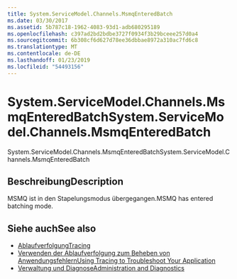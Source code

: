 ```yaml
---
title: System.ServiceModel.Channels.MsmqEnteredBatch
ms.date: 03/30/2017
ms.assetid: 5b787c18-1962-4083-93d1-adb680295189
ms.openlocfilehash: c397ad2bd2bdbe3727f0934f3b29bceee257d0a4
ms.sourcegitcommit: 6b308cf6d627d78ee36dbbae8972a310ac7fd6c8
ms.translationtype: MT
ms.contentlocale: de-DE
ms.lasthandoff: 01/23/2019
ms.locfileid: "54493156"
---
```

# <a name="systemservicemodelchannelsmsmqenteredbatch"></a><span data-ttu-id="4977f-102">System.ServiceModel.Channels.MsmqEnteredBatch</span><span class="sxs-lookup"><span data-stu-id="4977f-102">System.ServiceModel.Channels.MsmqEnteredBatch</span></span>
<span data-ttu-id="4977f-103">System.ServiceModel.Channels.MsmqEnteredBatch</span><span class="sxs-lookup"><span data-stu-id="4977f-103">System.ServiceModel.Channels.MsmqEnteredBatch</span></span>  
  
## <a name="description"></a><span data-ttu-id="4977f-104">Beschreibung</span><span class="sxs-lookup"><span data-stu-id="4977f-104">Description</span></span>  
 <span data-ttu-id="4977f-105">MSMQ ist in den Stapelungsmodus übergegangen.</span><span class="sxs-lookup"><span data-stu-id="4977f-105">MSMQ has entered batching mode.</span></span>  
  
## <a name="see-also"></a><span data-ttu-id="4977f-106">Siehe auch</span><span class="sxs-lookup"><span data-stu-id="4977f-106">See also</span></span>
- [<span data-ttu-id="4977f-107">Ablaufverfolgung</span><span class="sxs-lookup"><span data-stu-id="4977f-107">Tracing</span></span>](../../../../../docs/framework/wcf/diagnostics/tracing/index.md)
- [<span data-ttu-id="4977f-108">Verwenden der Ablaufverfolgung zum Beheben von Anwendungsfehlern</span><span class="sxs-lookup"><span data-stu-id="4977f-108">Using Tracing to Troubleshoot Your Application</span></span>](../../../../../docs/framework/wcf/diagnostics/tracing/using-tracing-to-troubleshoot-your-application.md)
- [<span data-ttu-id="4977f-109">Verwaltung und Diagnose</span><span class="sxs-lookup"><span data-stu-id="4977f-109">Administration and Diagnostics</span></span>](../../../../../docs/framework/wcf/diagnostics/index.md)
